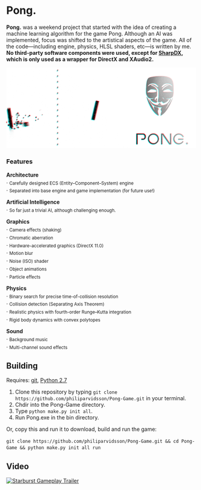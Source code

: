 # Pong.

**Pong.** was a weekend project that started with the idea of creating a machine learning algorithm for the game Pong. Although an AI was implemented, focus was shifted to the artistical aspects of the game. All of the code—including engine, physics, HLSL shaders, etc—is written by me. **No third-party software components were used, except for [SharpDX](http://sharpdx.org/), which is only used as a wrapper for DirectX and XAudio2.**

![Pong.](images/Pong-888x376.png "Pong.")

### Features

<strong>Architecture</strong>  
. <sub>Carefully designed ECS (Entity–Component–System) engine</sub>  
. <sub>Separated into base engine and game implementation (for future use!)</sub>

<strong>Artificial Intelligence</strong>  
. <sub>So far just a trivial AI, although challenging enough.</sub>

<strong>Graphics</strong>  
. <sub>Camera effects (shaking)</sub>  
. <sub>Chromatic aberration</sub>  
. <sub>Hardware-accelerated graphics (DirectX 11.0)</sub>  
. <sub>Motion blur</sub>  
. <sub>Noise (ISO) shader</sub>  
. <sub>Object animations</sub>  
. <sub>Particle effects</sub>

<strong>Physics</strong>  
. <sub>Binary search for precise time-of-collision resolution</sub>  
. <sub>Collision detection (Separating Axis Theorem)</sub>  
. <sub>Realistic physics with fourth-order Runge–Kutta integration</sub>  
. <sub>Rigid body dynamics with convex polytopes</sub>

<strong>Sound</strong>  
. <sub>Background music</sub>  
. <sub>Multi-channel sound effects</sub>

## Building

Requires: [git](https://git-scm.com/downloads), [Python 2.7](https://www.python.org/downloads/release/python-2712/)

1. Clone this repository by typing `git clone https://github.com/philiparvidsson/Pong-Game.git` in your terminal.
2. Chdir into the Pong-Game directory.
3. Type `python make.py init all`.
4. Run Pong.exe in the bin directory.

Or, copy this and run it to download, build and run the game:

`git clone https://github.com/philiparvidsson/Pong-Game.git && cd Pong-Game && python make.py init all run`

## Video

[![Starburst Gameplay Trailer](https://img.youtube.com/vi/vTRIYzlEDfw/0.jpg)](https://youtu.be/vTRIYzlEDfw)
